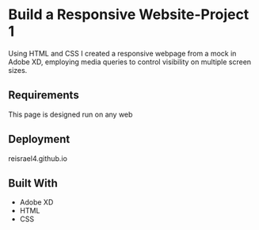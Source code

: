 # Build a Responsive Website-Project 1
Using HTML and CSS I created a responsive webpage from a mock in Adobe XD, employing media queries to control visibility on multiple screen sizes.

## Requirements
This page is designed run on any web

## Deployment
reisrael4.github.io

## Built With
* Adobe XD
* HTML
* CSS